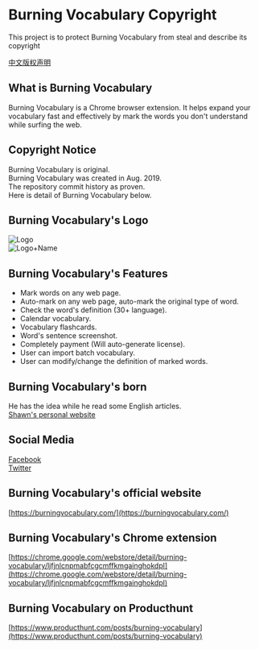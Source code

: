 # Burning Vocabulary Copyright
This project is to protect Burning Vocabulary from steal and describe its copyright


[中文版权声明](https://github.com/ShawnYou1/BurningVocabularyCopyright/blob/master/zh-CN.md)

## What is Burning Vocabulary
Burning Vocabulary is a Chrome browser extension. It helps expand your vocabulary fast and effectively by mark the words you don't understand while surfing the web.


## Copyright Notice
Burning Vocabulary is original.  
Burning Vocabulary was created in Aug. 2019.   
The repository commit history as proven.  
Here is detail of Burning Vocabulary below.

## Burning Vocabulary's Logo
![Logo](https://burningvocabulary.com/images/icon.svg)  
![Logo+Name](https://burningvocabulary.com/images/logo.svg)


## Burning Vocabulary's Features
* Mark words on any web page.
* Auto-mark on any web page, auto-mark the original type of word.
* Check the word's definition (30+ language). 
* Calendar vocabulary.
* Vocabulary flashcards.
* Word's sentence screenshot.
* Completely payment (Will auto-generate license).
* User can import batch vocabulary.
* User can modify/change the definition of marked words.

## Burning Vocabulary's born
He has the idea while he read some English articles.    
[Shawn's personal website](https://youshaohua.com/)

## Social Media
[Facebook](https://www.facebook.com/burningvocabulary/)  
[Twitter](https://twitter.com/BurningVocabul1)  

## Burning Vocabulary's official website
[https://burningvocabulary.com/](https://burningvocabulary.com/)  

## Burning Vocabulary's Chrome extension
[https://chrome.google.com/webstore/detail/burning-vocabulary/ljfjnlcnpmabfcgcmffkmgainghokdpl](https://chrome.google.com/webstore/detail/burning-vocabulary/ljfjnlcnpmabfcgcmffkmgainghokdpl)

## Burning Vocabulary on Producthunt
[https://www.producthunt.com/posts/burning-vocabulary](https://www.producthunt.com/posts/burning-vocabulary)

